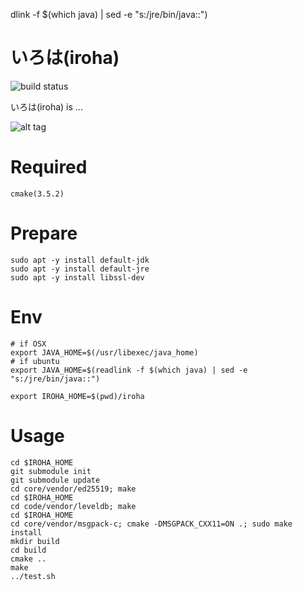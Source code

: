 dlink -f $(which java) | sed -e "s:/jre/bin/java::")

# いろは(iroha)
![build status](https://circleci.com/gh/soramitsu/iroha.svg?style=shield&circle-token=80f2601e3bfb42d001e87728326659a0c96e0398)

 いろは(iroha) is ...

 ![alt tag](https://github.com/soramitsu/iroha/raw/feature/sumeragi/LGTM.gif)

# Required
```
cmake(3.5.2)
```

# Prepare
```
sudo apt -y install default-jdk
sudo apt -y install default-jre
sudo apt -y install libssl-dev
```

# Env
```
# if OSX
export JAVA_HOME=$(/usr/libexec/java_home)
# if ubuntu
export JAVA_HOME=$(readlink -f $(which java) | sed -e "s:/jre/bin/java::")

export IROHA_HOME=$(pwd)/iroha
```

# Usage
```
cd $IROHA_HOME
git submodule init
git submodule update
cd core/vendor/ed25519; make
cd $IROHA_HOME
cd code/vendor/leveldb; make
cd $IROHA_HOME
cd core/vendor/msgpack-c; cmake -DMSGPACK_CXX11=ON .; sudo make install
mkdir build
cd build
cmake ..
make 
../test.sh
```
